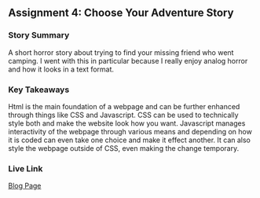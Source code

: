 ## Assignment 4: Choose Your Adventure Story

### Story Summary

A short horror story about trying to find your missing friend who went camping. I went with this in particular because I really enjoy analog horror and how it looks in a text format.

### Key Takeaways

Html is the main foundation of a webpage and can be further enhanced through things like CSS and Javascript. CSS can be used to technically style both and make the website look how you want. Javascript manages interactivity of the webpage through various means and depending on how it is coded can even take one choice and make it effect another. It can also style the webpage outside of CSS, even making the change temporary.

### Live Link

[Blog Page](https://github.com/ChlPalenchar/sp25-210homework1/tree/main/choose_your_own_adventure)
